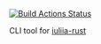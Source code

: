 [![Build Actions Status](https://github.com/yantonov/translit/workflows/ci/badge.svg)](https://github.com/yantonov/translit/actions)

CLI tool for [iuliia-rust](https://github.com/massita99/iuliia-rust)
